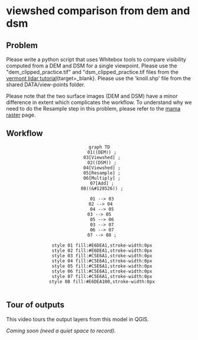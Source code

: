 # __viewshed comparison from dem and dsm__  

## Problem  

Please write a python script that uses Whitebox tools to compare visibility computed from a DEM and DSM for a single viewpoint. Please use the "dem_clipped_practice.tif" and "dsm_clipped_practice.tif files from the [vermont lidar tutorial][vcgi-lidar-cog]{target=_blank}. Please use the 'knoll.shp' file from the shared DATA/view-points folder. 

Please note that the two surface images (DEM and DSM) have a minor difference in extent which complicates the workflow. To understand why we need to do the Resample step in this problem, please refer to the [mama raster][mama-raster] page. 

## Workflow  

<center>

``` mermaid
graph TD
  01((DEM)) ;
  03[Viewshed] ;
  02((DSM)) ;
  04[Viewshed] ;
  05[Resample] ;
  06[Multiply] ;
  07[Add] ;
  08((&#128526)) ;

  01 --> 03
  02 --> 04 
  04 --> 05
  03 --> 05  
  05 --> 06
  03 --> 07
  06 --> 07
  07 --> 08 ;

  style 01 fill:#E6DEA1,stroke-width:0px
  style 02 fill:#E6DEA1,stroke-width:0px
  style 03 fill:#C5E6A1,stroke-width:0px
  style 04 fill:#C5E6A1,stroke-width:0px
  style 05 fill:#C5E6A1,stroke-width:0px
  style 06 fill:#C5E6A1,stroke-width:0px
  style 07 fill:#C5E6A1,stroke-width:0px
  style 08 fill:#E6DEA100,stroke-width:0px


```

</center>

## Tour of outputs  

This video tours the output layers from this model in QGIS. 

_Coming soon (need a quiet space to record)._

[vcgi-lidar-cog]: ../q-methods/vermont-lidar.md  
[mama-raster]: ../wb-methods/mama-raster.md  